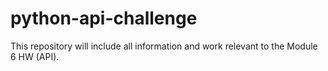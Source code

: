 # python-api-challenge

This repository will include all information and work relevant to the Module 6 HW (API). 
